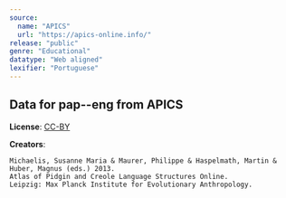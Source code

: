 ```yaml
---
source:
  name: "APICS"
  url: "https://apics-online.info/"
release: "public"
genre: "Educational"
datatype: "Web aligned"
lexifier: "Portuguese"
---
```


## Data for pap--eng from APICS

**License**: [CC-BY](https://creativecommons.org/licenses/by/4.0/)

**Creators**:
```
Michaelis, Susanne Maria & Maurer, Philippe & Haspelmath, Martin & Huber, Magnus (eds.) 2013.
Atlas of Pidgin and Creole Language Structures Online.
Leipzig: Max Planck Institute for Evolutionary Anthropology.
```
